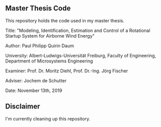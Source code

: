 ## Master Thesis Code
This repository holds the code used in my master thesis.

Title: "Modeling, Identification, Estimation and Control of a Rotational Startup System for Airborne Wind Energy"

Author: Paul Philipp Quirin Daum

University: Albert-Ludwigs-Universität Freiburg, Faculty of Engineering, Department of Microsystems Engineering

Examiner: Prof. Dr. Moritz Diehl, Prof. Dr.-Ing. Jörg Fischer

Adviser: Jochem de Schutter

Date: November 13th, 2019



## Disclaimer

I'm currently cleaning up this repository.
